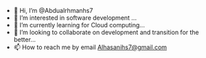 - 👋 Hi, I’m @Abdualrhmanhs7
- 👀 I’m interested in software development ...
- 🌱 I’m currently learning for Cloud computing...
- 💞️ I’m looking to collaborate on development and transition for the better...
- 📫 How to reach me by email Alhasanihs7@gmail.com 

<!---
Abdualrhmanhs7/Abdualrhmanhs7 is a ✨ special ✨ repository because its `README.md` (this file) appears on your GitHub profile.
You can click the Preview link to take a look at your changes.
--->
